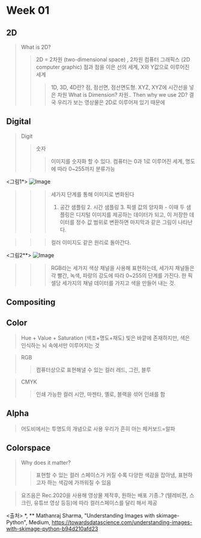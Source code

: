 Week 01
=============

2D
-------------
> What is 2D?
>>2D = 2차원 (two-dimensional space) , 2차원 컴퓨터 그래픽스 (2D computer graphic)
>>점과 점을 이은 선의 세계, X와 Y값으로 이루어진 세계
>>>1D, 3D, 4D란?
>>> 점, 점선면, 점선면도형. XYZ, XYZ에 시간선을 넣은 차원
>What is Dimension?
>> 차원..
>Then why we use 2D?
>> 결국 우리가 보는 영상물은 2D로 이루어져 있기 때문에

Digital
-------------
>Digit
>>숫자
>>> 이미지를 숫자화 할 수 있다. 컴퓨터는 0과 1로 이루어진 세계, 명도에 따라 0~255까지 분류가능
>>>

<그림1*>
![Image](https://user-images.githubusercontent.com/113420816/191705939-f829587a-d089-48d5-9269-291b70d495c5.png)
>>> 세가지 단계를 통해 이미지로 변화된다
>>>1. 공간 샘플링 2. 시간 샘플링 3. 픽셀 값의 양자화 - 이때 두 샘플링은 디지털 이미지를 제공하는 데이터가 되고, 이 저장한 데이터를 정수 값 범위로 변환하면 마지막과 같은 그림이 나타난다.


>>> 컬러 이미지도 같은 원리로 돌아간다.
>>>

<그림2**>
![Image](https://user-images.githubusercontent.com/113420816/191707073-abbff974-60be-410e-9c05-0b43718289be.png)

>>>RGB라는 세가지 색상 채널을 사용해 표현하는데, 세가지 채널들은 각 빨간, 녹색, 파랑의 강도에 따라 0~255의 단계를 가진다. 한 픽셀당 세가지의 채널 데이터를 가지고 색을 만들어 내는 것.

Compositing
-------------
>

Color
-------------
>Hue + Value + Saturation (색조+명도+채도)
>빛은 바깥에 존재하지만, 색은 인식하는 뇌 속에서만 이루어지는 것

>RGB
>>컴퓨터상으로 표현해낼 수 있는 컬러
>> 레드, 그린, 블루

>CMYK
>>인쇄 가능한 컬러
>>시안, 마젠타, 옐로, 블랙을 섞어 인쇄를 함

Alpha
-------------
>어도비에서는 투명도의 개념으로 사용
>우리가 흔히 아는 체커보드=알파

Colorspace
-------------
>Why does it matter?
>>표현할 수 있는 컬러 스페이스가 커질 수록 다양한 색감을 잡아냄, 표현하고자 하는 색감에 가까워질 수 있음

>요즈음은 Rec.2020을 사용해 영상물 제작후, 원하는 배포 기종..? (텔레비젼, 스크린, 유튜브 영상 등등)에 따라 컬러스페이스를 달리 해서 제공


<출처>
*, ** Mathanraj Sharma, "Understanding Images with skimage-Python", Medium, <https://towardsdatascience.com/understanding-images-with-skimage-python-b94d210afd23>

